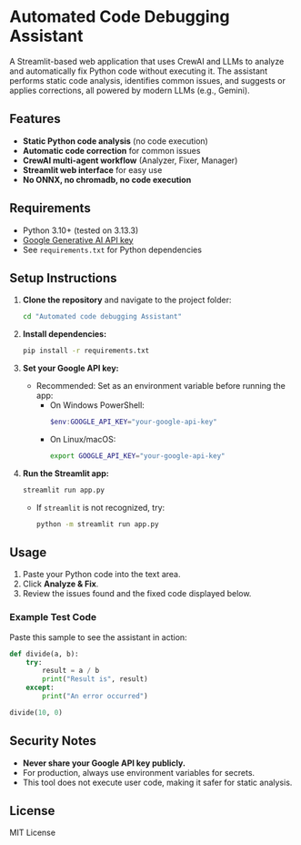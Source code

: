 # Automated Code Debugging Assistant

A Streamlit-based web application that uses CrewAI and LLMs to analyze and automatically fix Python code without executing it. The assistant performs static code analysis, identifies common issues, and suggests or applies corrections, all powered by modern LLMs (e.g., Gemini).

## Features
- **Static Python code analysis** (no code execution)
- **Automatic code correction** for common issues
- **CrewAI multi-agent workflow** (Analyzer, Fixer, Manager)
- **Streamlit web interface** for easy use
- **No ONNX, no chromadb, no code execution**

## Requirements
- Python 3.10+ (tested on 3.13.3)
- [Google Generative AI API key](https://ai.google.dev/)
- See `requirements.txt` for Python dependencies

## Setup Instructions

1. **Clone the repository** and navigate to the project folder:
   ```sh
   cd "Automated code debugging Assistant"
   ```

2. **Install dependencies:**
   ```sh
   pip install -r requirements.txt
   ```

3. **Set your Google API key:**
   - Recommended: Set as an environment variable before running the app:
     - On Windows PowerShell:
       ```powershell
       $env:GOOGLE_API_KEY="your-google-api-key"
       ```
     - On Linux/macOS:
       ```sh
       export GOOGLE_API_KEY="your-google-api-key"
       ```

4. **Run the Streamlit app:**
   ```sh
   streamlit run app.py
   ```
   - If `streamlit` is not recognized, try:
     ```sh
     python -m streamlit run app.py
     ```

## Usage
1. Paste your Python code into the text area.
2. Click **Analyze & Fix**.
3. Review the issues found and the fixed code displayed below.

### Example Test Code
Paste this sample to see the assistant in action:
```python
def divide(a, b):
    try:
        result = a / b
        print("Result is", result)
    except:
        print("An error occurred")

divide(10, 0)
```

## Security Notes
- **Never share your Google API key publicly.**
- For production, always use environment variables for secrets.
- This tool does not execute user code, making it safer for static analysis.

## License
MIT License 
